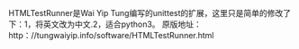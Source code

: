 HTMLTestRunner是Wai Yip Tung编写的unittest的扩展，这里只是简单的修改了下：1，将英文改为中文.2，适合python3。
原版地址：http：//tungwaiyip.info/software/HTMLTestRunner.html